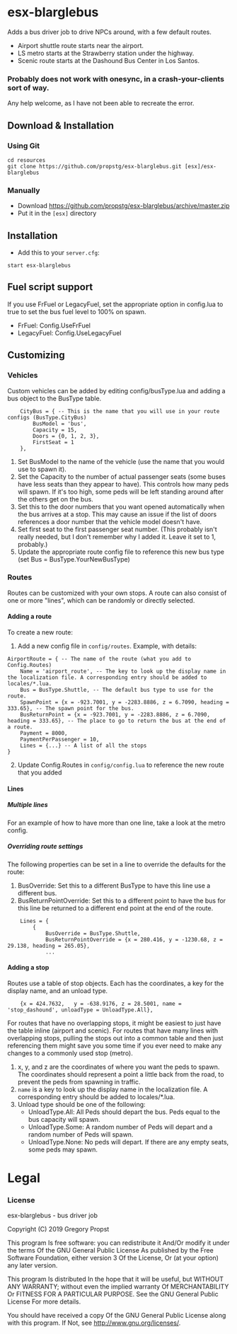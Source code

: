 # esx-blarglebus
Adds a bus driver job to drive NPCs around, with a few default routes.
* Airport shuttle route starts near the airport.
* LS metro starts at the Strawberry station under the highway.
* Scenic route starts at the Dashound Bus Center in Los Santos.

### Probably does not work with onesync, in a crash-your-clients sort of way.
Any help welcome, as I have not been able to recreate the error.

## Download & Installation

### Using Git
```
cd resources
git clone https://github.com/propstg/esx-blarglebus.git [esx]/esx-blarglebus
```

### Manually
- Download https://github.com/propstg/esx-blarglebus/archive/master.zip
- Put it in the `[esx]` directory

## Installation
- Add this to your `server.cfg`:

```
start esx-blarglebus
```

## Fuel script support
If you use FrFuel or LegacyFuel, set the appropriate option in config.lua to true to set the bus fuel level to 100% on spawn.
- FrFuel: Config.UseFrFuel
- LegacyFuel: Config.UseLegacyFuel

## Customizing

### Vehicles
Custom vehicles can be added by editing config/busType.lua and adding a bus object to the BusType table.
```
    CityBus = { -- This is the name that you will use in your route configs (BusType.CityBus)
        BusModel = 'bus',
        Capacity = 15,
        Doors = {0, 1, 2, 3},
        FirstSeat = 1
    },
```

1. Set BusModel to the name of the vehicle (use the name that you would use to spawn it).
2. Set the Capacity to the number of actual passenger seats (some buses have less seats than they appear to have). This controls how many peds will spawn. If it's too high, some peds will be left standing around after the others get on the bus.
3. Set this to the door numbers that you want opened automatically when the bus arrives at a stop. This may cause an issue if the list of doors references a door number that the vehicle model doesn't have.
4. Set first seat to the first passenger seat number. (This probably isn't really needed, but I don't remember why I added it. Leave it set to 1, probably.)
5. Update the appropriate route config file to reference this new bus type (set Bus = BusType.YourNewBusType)

### Routes
Routes can be customized with your own stops. A route can also consist of one or more "lines", which can be randomly or directly selected.

#### Adding a route
To create a new route:
1. Add a new config file in `config/routes`. Example, with details:
```
AirportRoute = { -- The name of the route (what you add to Config.Routes)
    Name = 'airport_route', -- The key to look up the display name in the localization file. A corresponding entry should be added to locales/*.lua.
    Bus = BusType.Shuttle, -- The default bus type to use for the route.
    SpawnPoint = {x = -923.7001, y = -2283.8886, z = 6.7090, heading = 333.65}, -- The spawn point for the bus.
    BusReturnPoint = {x = -923.7001, y = -2283.8886, z = 6.7090, heading = 333.65}, -- The place to go to return the bus at the end of a route.
    Payment = 8000,
    PaymentPerPassenger = 10,
    Lines = {...} -- A list of all the stops
}
```
2. Update Config.Routes in `config/config.lua` to reference the new route that you added

#### Lines
##### Multiple lines
For an example of how to have more than one line, take a look at the metro config.

##### Overriding route settings
The following properties can be set in a line to override the defaults for the route:

1. BusOverride: Set this to a different BusType to have this line use a different bus.
2. BusReturnPointOverride: Set this to a different point to have the bus for this line be returned to a different end point at the end of the route.

```
    Lines = {
        {
            BusOverride = BusType.Shuttle,
            BusReturnPointOverride = {x = 280.416, y = -1230.68, z = 29.138, heading = 265.05},
            ...
```

#### Adding a stop
Routes use a table of stop objects. Each has the coordinates, a key for the display name, and an unload type.

```
    {x = 424.7632,   y = -638.9176, z = 28.5001, name = 'stop_dashound', unloadType = UnloadType.All},
```

For routes that have no overlapping stops, it might be easiest to just have the table inline (airport and scenic). For routes that have many lines with overlapping stops, pulling the stops out into a common table and then just referencing them might save you some time if you ever need to make any changes to a commonly used stop (metro).

1. x, y, and z are the coordinates of where you want the peds to spawn. The coordinates should represent a point a little back from the road, to prevent the peds from spawning in traffic.
2. `name` is a key to look up the display name in the localization file. A corresponding entry should be added to locales/*.lua.
3. Unload type should be one of the following:
    * UnloadType.All: All Peds should depart the bus. Peds equal to the bus capacity will spawn.
    * UnloadType.Some: A random number of Peds will depart and a random number of Peds will spawn.
    * UnloadType.None: No peds will depart. If there are any empty seats, some peds may spawn.

# Legal
### License
esx-blarglebus - bus driver job

Copyright (C) 2019 Gregory Propst

This program Is free software: you can redistribute it And/Or modify it under the terms Of the GNU General Public License As published by the Free Software Foundation, either version 3 Of the License, Or (at your option) any later version.

This program Is distributed In the hope that it will be useful, but WITHOUT ANY WARRANTY; without even the implied warranty Of MERCHANTABILITY Or FITNESS FOR A PARTICULAR PURPOSE. See the GNU General Public License For more details.

You should have received a copy Of the GNU General Public License along with this program. If Not, see http://www.gnu.org/licenses/.
